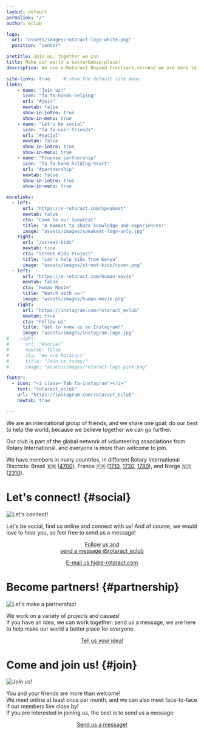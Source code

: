 ```yaml
---
layout: default
permalink: "/"
author: eclub

logo:
  url: "assets/images/rotaract-logo-white.png"
  position: "center"

pretitle: Join us, together we can
title: Make our world a better&nbsp;place!
description: We are e-Rotaract Beyond Frontiers,<br>And we are here to hear you, let's&nbsp;go!

site-links: true     # show the default site menu
links:
    - name: "Join us!"
      icon: "fa fa-hands-helping"
      url: "#join"
      newtab: false
      show-in-intro: true
      show-in-menu: true
    - name: "Let's be social"
      icon: "fa fa-user-friends"
      url: "#social"
      newtab: false
      show-in-intro: true
      show-in-menu: true
    - name: "Propose partnership"
      icon: "fa fa-hand-holding-heart"
      url: "#partnership"
      newtab: false
      show-in-intro: true
      show-in-menu: true

morelinks:
  - left:
      url: "https://e-rotaract.com/speakeat"
      newtab: false
      cta: "Come to our SpeakEat"
      title: "A moment to share knowledge and experiences!"
      image: "assets/images/speakeat-logo-only.jpg"
    right:
      url: "/street-kids"
      newtab: true
      cta: "Street Kids Project"
      title: "Let's help kids from Kenya"
      image: "assets/images/street-kids/cover.png"
  - left:
      url: "https://e-rotaract.com/human-movie"
      newtab: false
      cta: "Human Movie"
      title: "Watch with us!"
      image: "assets/images/human-movie.png"
    right:
      url: "https://instagram.com/rotaract_eclub"
      newtab: true
      cta: "Follow us"
      title: "Get to know us on Instagram!"
      image: "assets/images/instagram-logo.jpg"
#    right:
#      url: "#social"
#      newtab: false
#      cta: "We are Rotaract"
#      title: "Join us today!"
#      image: "assets/images/rotaract-logo-pink.png"

footer:
  - icon: "<i class='fab fa-instagram'></i>"
    text: "rotaract_eclub"
    url: "https://instagram.com/rotaract_eclub"
    newtab: true

---
```


We are an international group of friends, and we share one goal: do our best to help the world, because we believe together we can go further.

Our club is part of the global network of volunteering associations from Rotary International, and everyone is more than welcome to join.

We have members in many countries, in different Rotary International Discricts: Brasil 🇧🇷 ([4700](https://www.rotary4700.org.br/home)), France 🇫🇷 ([1710](https://rotary1710.org), [1730](https://www.rotary1730.org), [1780](https://www.rotary1780.org)), and Norge 🇳🇴 ([2310](https://d2310.rotary.no)).



# Let's connect! {#social}

![]({{site.baseurl}}/assets/images/friends-camping.jpg "Let's connect!")

Let's be social, find us online and connect with us!
And of course, we would love to hear you, so feel free to send us a message!

<p style="text-align: center;">
  <a href="https://instagram.com/rotaract_eclub" target="_blank" class="button button-primary">
    <i class="fab fa-instagram fa-lg"></i> Follow us and<br> send a message @rotaract_eclub
  </a>
</p>
<p style="text-align: center;">
  <a href="mailto:hi@e-rotaract.com" target="_blank" class="button">
    <i class="fa fa-envelope fa-lg"></i> E-mail us hi@e-rotaract.com
  </a>
  <!-- <a href="https://chat.whatsapp.com/INkMh1VrXbr3H77piY4Lrh" target="_blank" class="button button-success">
    <i class="fab fa-whatsapp fa-lg"></i> Join our WhatsApp
  </a> -->
</p>



# Become partners! {#partnership}

![]({{site.baseurl}}/assets/images/friends-toast.jpg "Let's make a partnership!")

We work on a variety of projects and causes!
<br>
If you have an idea, we can work together: send us a message, we are here to help make our world a better place for everyone.

<p style="text-align: center;">
  <a href="#social" class="button smoothscroll">
    <i class="fa fa-lightbulb fa-lg"></i> Tell us your idea!
  </a>
</p>



# Come and join us! {#join}

![]({{site.baseurl}}/assets/images/hands-heart.jpg "Join us!")

You and your friends are more than welcome!
<br>
We meet online at least once per month, and we can also meet face-to-face if our members live close by!
<br>
If you are interested in joining us, the best is to send us a message:

<p style="text-align: center;">
  <a href="#social" class="button smoothscroll">
    <i class="fa fa-user-friends fa-lg"></i> Send us a message!
  </a>
</p>
